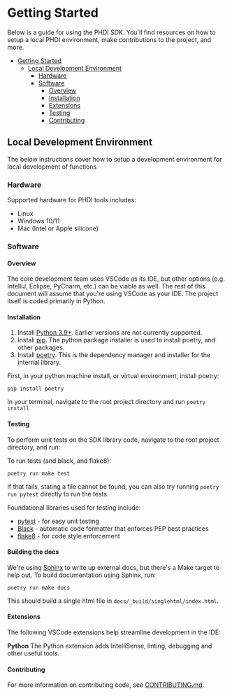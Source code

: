 # Getting Started

Below is a guide for using the PHDI SDK. You'll find resources on how to setup a local PHDI environment, make contributions to the project, and more.

- [Getting Started](#getting-started)
  - [Local Development Environment](#local-development-environment)
    - [Hardware](#hardware)
    - [Software](#software)
      - [Overview](#overview)
      - [Installation](#installation)
      - [Extensions](#extensions)
      - [Testing](#testing)
      - [Contributing](#contributing)


## Local Development Environment

The below instructions cover how to setup a development environment for local development of functions

### Hardware

Supported hardware for PHDI tools includes:
* Linux
* Windows 10/11
* Mac (Intel or Apple silicone)
### Software

#### Overview
The core development team uses VSCode as its IDE, but other options (e.g. IntelliJ, Eclipse, PyCharm, etc.) can be viable as well. The rest of this document will assume that you're using VSCode as your IDE. The project itself is coded primarily in Python.

#### Installation

1. Install [Python 3.9+](https://www.python.org/downloads/). Earlier versions are not currently supported.
2. Install [pip](https://pip.pypa.io/en/stable/installation/). The python package installer is used to install poetry, and other packages.
3. Install [poetry](https://python-poetry.org/docs/). This is the dependency manager and installer for the internal library. 

First, in your python machine install, or virtual environment, install poetry:
```
pip install poetry
```

In your terminal, navigate to the root project directory and run `poetry install`

#### Testing

To perform unit tests on the SDK library code, navigate to the root project directory, and run:

To run tests (and black, and flake8):
```
poetry run make test
```

If that fails, stating a file cannot be found, you can also try running `poetry run pytest` directly to run the tests.


Foundational libraries used for testing include:
- [pytest](https://docs.pytest.org/en/6.2.x/) - for easy unit testing
- [Black](https://black.readthedocs.io/en/stable/) - automatic code formatter that enforces PEP best practices
- [flake8](https://flake8.pycqa.org/en/latest/) - for code style enforcement

#### Building the docs

We're using [Sphinx](https://www.sphinx-doc.org) to write up external docs, but there's a Make target to help out. To build documentation using Sphinx, run:
```
poetry run make docs
```

This should build a single html file in `docs/_build/singlehtml/index.html`.

#### Extensions

The following VSCode extensions help streamline development in the IDE:

**Python**
The Python extension adds IntelliSense, linting, debugging and other useful tools.

#### Contributing

For more information on contributing code, see [CONTRIBUTING.md](CONTRIBUTING.md).
